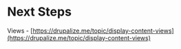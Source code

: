# Next Steps

Views - [https://drupalize.me/topic/display-content-views](https://drupalize.me/topic/display-content-views)



